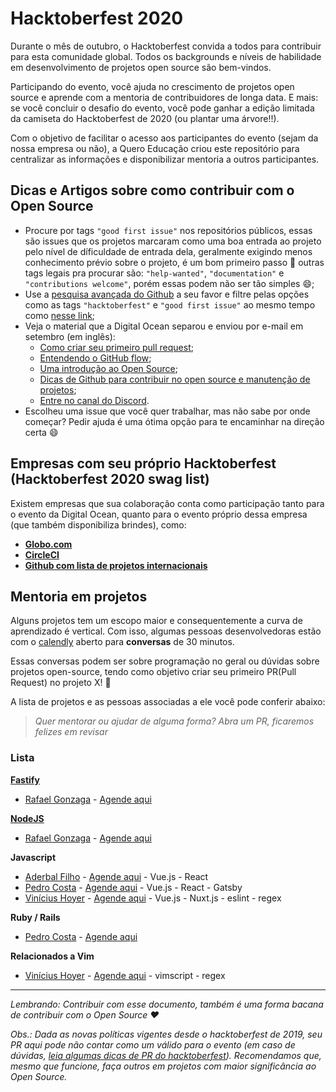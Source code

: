 # Hacktoberfest 2020

Durante o mês de outubro, o Hacktoberfest convida a todos para contribuir para esta comunidade global. Todos os backgrounds e níveis de habilidade em desenvolvimento de projetos open source são bem-vindos. 

Participando do evento, você ajuda no crescimento de projetos open source e aprende com a mentoria de contribuidores de longa data. E mais: se você concluir o desafio do evento, você pode ganhar a edição limitada da camiseta do Hacktoberfest de 2020 (ou plantar uma árvore!!).

Com o objetivo de facilitar o acesso aos participantes do evento (sejam da nossa empresa ou não), a Quero Educação criou este repositório para centralizar as informações e disponibilizar mentoria a outros participantes.

## Dicas e Artigos sobre como contribuir com o Open Source

- Procure por tags `"good first issue"` nos repositórios públicos, essas são issues que os projetos marcaram como uma boa entrada ao projeto pelo nível de díficuldade de entrada dela, geralmente exigindo menos conhecimento prévio sobre o projeto, é um bom primeiro passo :muscle: outras tags legais pra procurar são: `"help-wanted"`, `"documentation"` e `"contributions welcome"`, porém essas podem não ser tão simples :smile:;
- Use a [pesquisa avançada do Github](https://github.com/search/advanced) a seu favor e filtre pelas opções como as tags `"hacktoberfest"` e `"good first issue"` ao mesmo tempo como [nesse link](https://github.com/search?q=label%3Ahacktoberfest+label%3A%22good+first+issue%22+state%3Aopen&type=Issues&ref=advsearch&l=&l=);
- Veja o material que a Digital Ocean separou e enviou por e-mail em setembro (em inglês):
  - [Como criar seu primeiro pull request](https://www.youtube.com/watch?v=jZtECuvNRiw&list=PLseEp7p6EwiZgLPknY4ITJxfoo75wqxph&index=7);
  - [Entendendo o GitHub flow](https://guides.github.com/introduction/flow);
  - [Uma introdução ao Open Source](https://www.digitalocean.com/community/tutorial_series/an-introduction-to-open-source);
  - [Dicas de Github para contribuir no open source e manutenção de projetos](https://www.youtube.com/watch?v=vSdSFxIKy5w&feature=youtu.be);
  - [Entre no canal do Discord](https://discord.com/invite/hacktoberfest).
- Escolheu uma issue que você quer trabalhar, mas não sabe por onde começar? Pedir ajuda é uma ótima opção para te encaminhar na direção certa :smile:

## Empresas com seu próprio Hacktoberfest (Hacktoberfest 2020 swag list)

Existem empresas que sua colaboração conta como participação tanto para o evento da Digital Ocean, quanto para o evento próprio dessa empresa (que também disponibiliza brindes), como:

- **[Globo.com](https://opensource.globo.com/hacktoberfest/)**
- **[CircleCI](https://hacktoberfest.circleci.com/)**
- **[Github com lista de projetos internacionais](https://github.com/crweiner/hacktoberfest-swag-list)**


## Mentoria em projetos

Alguns projetos tem um escopo maior e consequentemente a curva de aprendizado é vertical. Com isso, algumas pessoas desenvolvedoras estão com o [calendly](https://calendly.com/pt) aberto para **conversas** de 30 minutos.

Essas conversas podem ser sobre programação no geral ou dúvidas sobre projetos open-source, tendo como objetivo criar seu primeiro PR(Pull Request) no projeto X! :tada:

A lista de projetos e as pessoas associadas a ele você pode conferir abaixo:

> _Quer mentorar ou ajudar de alguma forma? Abra um PR, ficaremos felizes em revisar_

### Lista

**[Fastify](https://github.com/fastify/fastify)**
 - [Rafael Gonzaga](https://github.com/rafaelgss) - [Agende aqui](https://calendly.com/rafaelgss/30min)

**[NodeJS](https://github.com/nodejs/node)**
 - [Rafael Gonzaga](https://github.com/rafaelgss) - [Agende aqui](https://calendly.com/rafaelgss/30min)

**Javascript**
 - [Aderbal Filho](https://github.com/AderbalFilho) - [Agende aqui](https://calendly.com/aderbalfilho/30min) - Vue.js - React 
 - [Pedro Costa](https://github.com/plcosta) - [Agende aqui](https://calendly.com/pedro-costa-quero/30min) - Vue.js - React - Gatsby
 - [Vinícius Hoyer](https://github.com/vhoyer) - [Agende aqui](https://calendly.com/vhoyer/30min) - Vue.js - Nuxt.js - eslint - regex

**Ruby / Rails**
 - [Pedro Costa](https://github.com/plcosta) - [Agende aqui](https://calendly.com/pedro-costa-quero/30min)
 
**Relacionados a Vim**
 - [Vinícius Hoyer](https://github.com/vhoyer) - [Agende aqui](https://calendly.com/vhoyer/30min) - vimscript - regex

---

_Lembrando: Contribuir com esse documento, também é uma forma bacana de contribuir com o Open Source :heart:_

_Obs.: Dada as novas políticas vigentes desde o hacktoberfest de 2019, seu PR aqui pode não contar como um válido para o evento (em caso de dúvidas, [leia algumas dicas de PR do hacktoberfest](https://hacktoberfest.digitalocean.com/details/#quality)). Recomendamos que, mesmo que funcione, faça outros em projetos com maior significância ao Open Source._
